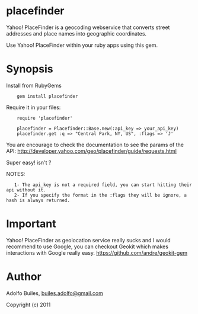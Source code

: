 placefinder
===========
Yahoo! PlaceFinder is a geocoding webservice that converts street addresses and place names into geographic coordinates.


Use Yahoo! PlaceFinder within your ruby apps using this gem.

Synopsis
========

Install from RubyGems

        gem install placefinder

Require it in your files:

        require 'placefinder'

        placefinder = Placefinder::Base.new(:api_key => your_api_key)
        placefinder.get :q => "Central Park, NY, US", :flags => 'J'

You are encourage to check the documentation to see the params of the API:
    http://developer.yahoo.com/geo/placefinder/guide/requests.html

Super easy! isn't ?

NOTES:

       1- The api_key is not a required field, you can start hitting their api without it.
       2- If you specify the format in the :flags they will be ignore, a hash is always returned.

Important
=========
Yahoo! PlaceFinder as geolocation service really sucks and I would recommend to use Google, you can checkout Geokit which makes interactions with Google really easy.
       https://github.com/andre/geokit-gem

Author
======

Adolfo Builes, builes.adolfo@gmail.com

Copyright (c) 2011

